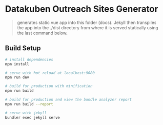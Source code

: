 # Datakuben Outreach Sites Generator

> generates static vue app into this folder (docs). 
Jekyll then transpiles the app into the ./dist directory from where it is served statically using the last command below.

## Build Setup

``` bash
# install dependencies
npm install

# serve with hot reload at localhost:8080
npm run dev

# build for production with minification
npm run build

# build for production and view the bundle analyzer report
npm run build --report

# serve with jekyll 
bundler exec jekyll serve
```

